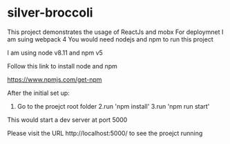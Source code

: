 # silver-broccoli

This project demonstrates the usage of ReactJs and mobx
For deploymnet I am suing webpack 4
You would need nodejs and npm to run this project

I am using node v8.11 and npm v5

Follow this link to install node and npm

https://www.npmjs.com/get-npm

After the initial set up:
1. Go to the proejct root folder
2.run 'npm install'
3.run 'npm run start'

This would start a dev server at port 5000

Please visit the URL http://localhost:5000/ to see the proejct running
